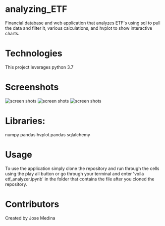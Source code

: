 # analyzing_ETF
Financial database and web application that analyzes ETF's using sql to pull the data and filter it, various calculations, and hvplot to show interactive charts.

# Technologies

This project leverages python 3.7

# Screenshots

![screen shots](2.jpg)
![screen shots](3.jpg)
![screen shots](Capture.jpg)



# Libraries:

numpy 
pandas
hvplot.pandas
sqlalchemy

# Usage

To use the application simply clone the repository and run through the cells using the play all button or go through your terminal and enter 'voila etf_analyzer.ipynb' in the folder that contains the file after you cloned the repository.

# Contributors

Created by Jose Medina